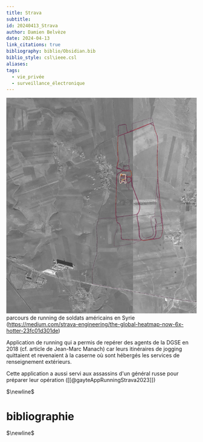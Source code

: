 ```yaml
---
title: Strava
subtitle: 
id: 20240413_Strava
author: Damien Belvèze
date: 2024-04-13
link_citations: true
bibliography: biblio/Obsidian.bib
biblio_style: csl\ieee.csl
aliases: 
tags:
  - vie_privée
  - surveillance_électronique
---
```



![](images/strava.png)
parcours de running de soldats américains en Syrie (https://medium.com/strava-engineering/the-global-heatmap-now-6x-hotter-23fc01d301de)

Application de running qui a permis de repérer des agents de la DGSE en 2018 (cf. article de Jean-Marc Manach) car leurs itinéraires de jogging quittaient et revenaient à la caserne où sont hébergés les services de renseignement extérieurs. 



Cette application a aussi servi aux assassins d'un général russe pour préparer leur opération ([[@gayteAppRunningStrava2023]])





$\newline$
# bibliographie
$\newline$






